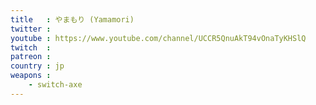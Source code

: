 ```yaml
---
title   : やまもり (Yamamori)
twitter : 
youtube : https://www.youtube.com/channel/UCCR5QnuAkT94vOnaTyKHSlQ
twitch  : 
patreon : 
country : jp
weapons :
    - switch-axe
---
```


